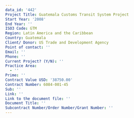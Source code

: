 ```yaml
---
data_id: '442'
Project Title: Guatemala Customs Transit System Project
Start Year: '2008'
End Year: ''
ISO3 Code: GTM
Region: Latin America and the Caribbean
Country: Guatemala
Client/ Donor: US Trade and Development Agency
Point of contact: ''
Email: ''
Phone: ''
Current Project? (Y/N): ''
Practice Area:
  - ''
Prime: ''
Contract Value USD: '38750.00'
Contract Number: 6084-001-45
Sub: ''
Link: ''
Link to the document file: ''
Document Title: ''
Subcontract Number/Order Number/Grant Number: ''
---
```

